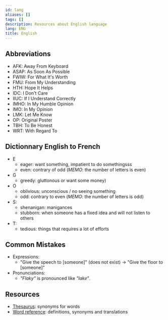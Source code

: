 ```yaml
---
id: lang
aliases: []
tags: []
description: Resources about English language
lang: ENG
title: English
---
```


## Abbreviations

- AFK: Away From Keyboard
- ASAP: As Soon As Possible
- FWIW: For What It's Worth
- FMU: From My Understanding
- HTH: Hope It Helps
- IDC: I Don't Care
- IIUC: If I Understand Correctly
- IMHO: In My Humble Opinion
- IMO: In My Opinion
- LMK: Let Me Know
- OP: Original Poster
- TBH: To Be Honest
- WRT: With Regard To

## Dictionnary English to French

- E
	- eager: want something, impatient to do somethingsss
    - even: contrary of odd (_MEMO_: the number of letters is even)
- G
	- greedy: gluttonous or want some money)
- O
	- oblivious: unconscious / no seeing something
    - odd: contrary to even (_MEMO_: the number of letters is odd)
- S:
	- shenanigan: manigances
	- stubborn: when someone has a fixed idea and will not listen to others
- T:
	- tedious: things that requires a lot of efforts

## Common Mistakes

- Expressions:
	- "Give the speech to [someone]" (does not exist) -> "Give the floor to [someone]"
- Pronunciations:
	- _"Flaky"_ is pronounced like _"lake"_.

## Resources

* [Thesaurus](https://www.thesaurus.com/): synonyms for words
* [Word reference](https://www.wordreference.com): definitions, synonyms and translations
